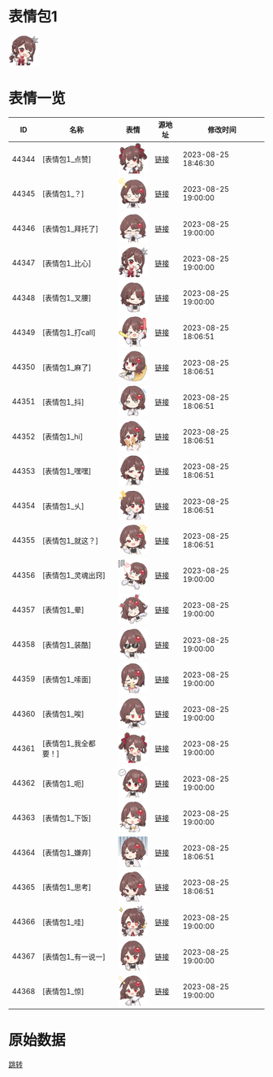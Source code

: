 # 表情包1

<img src="./cover.png" height="60" alt="cover" />

# 表情一览

|ID|名称|表情|源地址|修改时间|
|----|----|----|----|----|
|44344|[表情包1_点赞]|<img src="./pic/044344_%5B表情包1_点赞%5D.png" height="60" alt="点赞"/>|[链接](https://i0.hdslb.com/bfs/garb/eb8d4c0057b83a69b48f135cca83873d27813dbd.png)|2023-08-25 18:46:30|
|44345|[表情包1_？]|<img src="./pic/044345_%5B表情包1_？%5D.png" height="60" alt="？"/>|[链接](https://i0.hdslb.com/bfs/garb/d24befe125f778d615775dc1aca6ad9bf0b47938.png)|2023-08-25 19:00:00|
|44346|[表情包1_拜托了]|<img src="./pic/044346_%5B表情包1_拜托了%5D.png" height="60" alt="拜托了"/>|[链接](https://i0.hdslb.com/bfs/garb/cd75b6b1bdf96e24917357589440eaab0fcc1a78.png)|2023-08-25 19:00:00|
|44347|[表情包1_比心]|<img src="./pic/044347_%5B表情包1_比心%5D.png" height="60" alt="比心"/>|[链接](https://i0.hdslb.com/bfs/garb/1887063be36658e97f099636a43873825700e670.png)|2023-08-25 19:00:00|
|44348|[表情包1_叉腰]|<img src="./pic/044348_%5B表情包1_叉腰%5D.png" height="60" alt="叉腰"/>|[链接](https://i0.hdslb.com/bfs/garb/43ca8cf8c32aa77cfcae3aed22c468227a8302f5.png)|2023-08-25 19:00:00|
|44349|[表情包1_打call]|<img src="./pic/044349_%5B表情包1_打call%5D.png" height="60" alt="打call"/>|[链接](https://i0.hdslb.com/bfs/garb/a78837798e5d14d85f09f7b30b8d47d4ce261a99.png)|2023-08-25 18:06:51|
|44350|[表情包1_麻了]|<img src="./pic/044350_%5B表情包1_麻了%5D.png" height="60" alt="麻了"/>|[链接](https://i0.hdslb.com/bfs/garb/dfe3a05540b2d573ddfdfb462fb593829d23232f.png)|2023-08-25 18:06:51|
|44351|[表情包1_抖]|<img src="./pic/044351_%5B表情包1_抖%5D.png" height="60" alt="抖"/>|[链接](https://i0.hdslb.com/bfs/garb/95a5daee1ab382a7f74fb871d02fc6a982d817a0.png)|2023-08-25 18:06:51|
|44352|[表情包1_hi]|<img src="./pic/044352_%5B表情包1_hi%5D.png" height="60" alt="hi"/>|[链接](https://i0.hdslb.com/bfs/garb/4c7141b8addbcf6c2fe99d57a5671681b6b54200.png)|2023-08-25 18:06:51|
|44353|[表情包1_嘿嘿]|<img src="./pic/044353_%5B表情包1_嘿嘿%5D.png" height="60" alt="嘿嘿"/>|[链接](https://i0.hdslb.com/bfs/garb/a75e0f693616efbbd23606e71fe26626e5302f53.png)|2023-08-25 18:06:51|
|44354|[表情包1_乆]|<img src="./pic/044354_%5B表情包1_乆%5D.png" height="60" alt="乆"/>|[链接](https://i0.hdslb.com/bfs/garb/56d3ab5e5f9a6310820aa6e10ac2bfe048b0c78f.png)|2023-08-25 18:06:51|
|44355|[表情包1_就这？]|<img src="./pic/044355_%5B表情包1_就这？%5D.png" height="60" alt="就这？"/>|[链接](https://i0.hdslb.com/bfs/garb/bed1f3592189024c086b1a140abf761618fd7480.png)|2023-08-25 18:06:51|
|44356|[表情包1_灵魂出窍]|<img src="./pic/044356_%5B表情包1_灵魂出窍%5D.png" height="60" alt="灵魂出窍"/>|[链接](https://i0.hdslb.com/bfs/garb/57eb6249541600c75913408a3fb9e23f2a8567cc.png)|2023-08-25 19:00:00|
|44357|[表情包1_晕]|<img src="./pic/044357_%5B表情包1_晕%5D.png" height="60" alt="晕"/>|[链接](https://i0.hdslb.com/bfs/garb/4ab56bbadaf72e26b895bcc499321cce8304f14f.png)|2023-08-25 19:00:00|
|44358|[表情包1_装酷]|<img src="./pic/044358_%5B表情包1_装酷%5D.png" height="60" alt="装酷"/>|[链接](https://i0.hdslb.com/bfs/garb/f25aabaab5ee2316189463b3fda0cd6ff1c672e9.png)|2023-08-25 19:00:00|
|44359|[表情包1_嗦面]|<img src="./pic/044359_%5B表情包1_嗦面%5D.png" height="60" alt="嗦面"/>|[链接](https://i0.hdslb.com/bfs/garb/ca1771389acb0971c1548a75f9b4e77d6d13ab88.png)|2023-08-25 19:00:00|
|44360|[表情包1_唉]|<img src="./pic/044360_%5B表情包1_唉%5D.png" height="60" alt="唉"/>|[链接](https://i0.hdslb.com/bfs/garb/ce65e27d625ff08a7eda84328451474406f6e77b.png)|2023-08-25 19:00:00|
|44361|[表情包1_我全都要！]|<img src="./pic/044361_%5B表情包1_我全都要！%5D.png" height="60" alt="我全都要！"/>|[链接](https://i0.hdslb.com/bfs/garb/e907a047b18f813034c918ae97359f471ff50d2b.png)|2023-08-25 19:00:00|
|44362|[表情包1_呃]|<img src="./pic/044362_%5B表情包1_呃%5D.png" height="60" alt="呃"/>|[链接](https://i0.hdslb.com/bfs/garb/cd5c7bef8f981e152f1a589ec4404822512a80f3.png)|2023-08-25 19:00:00|
|44363|[表情包1_下饭]|<img src="./pic/044363_%5B表情包1_下饭%5D.png" height="60" alt="下饭"/>|[链接](https://i0.hdslb.com/bfs/garb/91188fe418749c5f0fa82d2299f199e9d83a199c.png)|2023-08-25 19:00:00|
|44364|[表情包1_嫌弃]|<img src="./pic/044364_%5B表情包1_嫌弃%5D.png" height="60" alt="嫌弃"/>|[链接](https://i0.hdslb.com/bfs/garb/3b06b774f04053c35881b00233f66ab055d824db.png)|2023-08-25 18:06:51|
|44365|[表情包1_思考]|<img src="./pic/044365_%5B表情包1_思考%5D.png" height="60" alt="思考"/>|[链接](https://i0.hdslb.com/bfs/garb/657c8579c02de3be5ee0bc9ceb8429bf16339200.png)|2023-08-25 18:06:51|
|44366|[表情包1_哇]|<img src="./pic/044366_%5B表情包1_哇%5D.png" height="60" alt="哇"/>|[链接](https://i0.hdslb.com/bfs/garb/3858df964e068b1e2fd1e2abff46e873c9698924.png)|2023-08-25 19:00:00|
|44367|[表情包1_有一说一]|<img src="./pic/044367_%5B表情包1_有一说一%5D.png" height="60" alt="有一说一"/>|[链接](https://i0.hdslb.com/bfs/garb/b889bbf79579badadfd9813825e6f1b0a9169447.png)|2023-08-25 19:00:00|
|44368|[表情包1_惊]|<img src="./pic/044368_%5B表情包1_惊%5D.png" height="60" alt="惊"/>|[链接](https://i0.hdslb.com/bfs/garb/caeca02c77b5bba6832f0bf2b7a676f1ee7ebc0d.png)|2023-08-25 19:00:00|

# 原始数据

[跳转](./raw.json)

